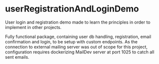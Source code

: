 # userRegistrationAndLoginDemo
User login and registration demo made to learn the principles in order to implement in other projects.

Fully functional package, containing user db handling, registration, email confirmation and login, to be setup with custom endpoints.
As the connection to external mailing server was out of scope for this project, configuration requires dockerizing MailDev server at port 1025 to catch all sent emails.
